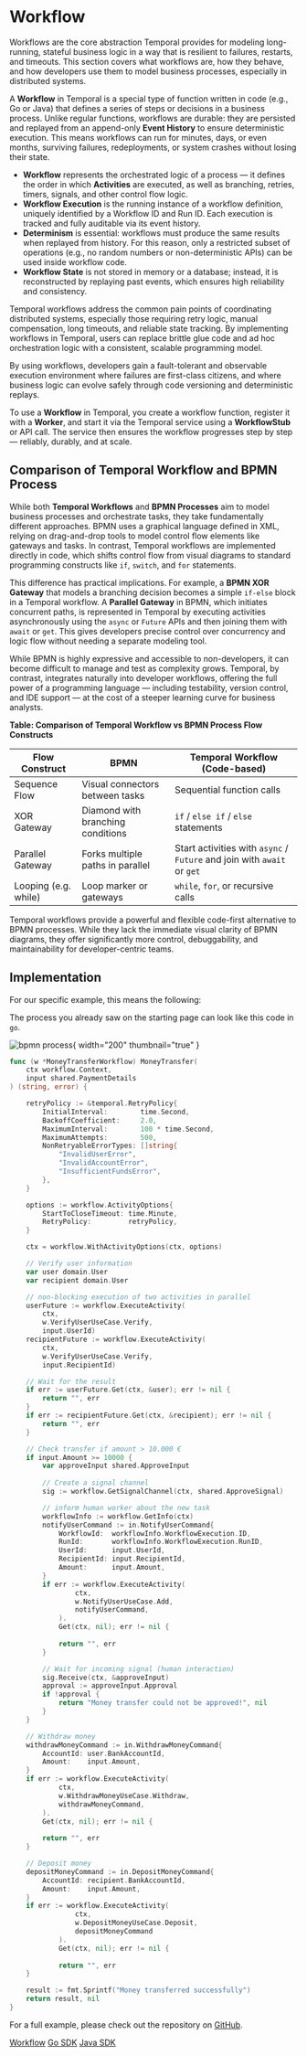 # Workflow

Workflows are the core abstraction Temporal provides for modeling long-running, stateful 
business logic in a way that is resilient to failures, restarts, and timeouts. This section 
covers what workflows are, how they behave, and how developers use them to model business 
processes, especially in distributed systems.

A **Workflow** in Temporal is a special type of function written in code (e.g., Go or Java)
that defines a series of steps or decisions in a business process. Unlike regular functions,
workflows are durable: they are persisted and replayed from an append-only **Event History** 
to ensure deterministic execution. This means workflows can run for minutes, days, or even 
months, surviving failures, redeployments, or system crashes without losing their state.

- **Workflow** represents the orchestrated logic of a process — it defines the order in 
which **Activities** are executed, as well as branching, retries, timers, signals, and 
other control flow logic.
- **Workflow Execution** is the running instance of a workflow definition, uniquely 
identified by a Workflow ID and Run ID. Each execution is tracked and fully auditable via 
its event history.
- **Determinism** is essential: workflows must produce the same results when replayed from 
history. For this reason, only a restricted subset of operations (e.g., no random numbers 
or non-deterministic APIs) can be used inside workflow code.
- **Workflow State** is not stored in memory or a database; instead, it is reconstructed 
by replaying past events, which ensures high reliability and consistency.

Temporal workflows address the common pain points of coordinating distributed systems, 
especially those requiring retry logic, manual compensation, long timeouts, and reliable 
state tracking. By implementing workflows in Temporal, users can replace brittle glue code 
and ad hoc orchestration logic with a consistent, scalable programming model.

By using workflows, developers gain a fault-tolerant and observable execution environment 
where failures are first-class citizens, and where business logic can evolve safely through 
code versioning and deterministic replays.

To use a **Workflow** in Temporal, you create a workflow function, register it with a
**Worker**, and start it via the Temporal service using a **WorkflowStub** or API call. 
The service then ensures the workflow progresses step by step — reliably, durably, and at 
scale.

## Comparison of Temporal Workflow and BPMN Process

While both **Temporal Workflows** and **BPMN Processes** aim to model business processes 
and orchestrate tasks, they take fundamentally different approaches. BPMN uses a graphical 
language defined in XML, relying on drag-and-drop tools to model control flow elements like 
gateways and tasks. In contrast, Temporal workflows are implemented directly in code, which 
shifts control flow from visual diagrams to standard programming constructs like `if`, 
`switch`, and `for` statements.

This difference has practical implications. For example, a **BPMN XOR Gateway** that models 
a branching decision becomes a simple `if-else` block in a Temporal workflow. 
A **Parallel Gateway** in BPMN, which initiates concurrent paths, is represented in Temporal 
by executing activities asynchronously using the `async` or `Future` APIs and then joining 
them with `await` or `get`. This gives developers precise control over concurrency and logic 
flow without needing a separate modeling tool.

While BPMN is highly expressive and accessible to non-developers, it can become difficult 
to manage and test as complexity grows. Temporal, by contrast, integrates naturally into 
developer workflows, offering the full power of a programming language — including testability, 
version control, and IDE support — at the cost of a steeper learning curve for business 
analysts.

**Table: Comparison of Temporal Workflow vs BPMN Process Flow Constructs**

| Flow Construct       | BPMN                              | Temporal Workflow (Code-based)                                          |
|----------------------|-----------------------------------|-------------------------------------------------------------------------|
| Sequence Flow        | Visual connectors between tasks   | Sequential function calls                                               |
| XOR Gateway          | Diamond with branching conditions | `if` / `else if` / `else` statements                                    |
| Parallel Gateway     | Forks multiple paths in parallel  | Start activities with `async` / `Future` and join with `await` or `get` |
| Looping (e.g. while) | Loop marker or gateways           | `while`, `for`, or recursive calls                                      |

Temporal workflows provide a powerful and flexible code-first alternative to BPMN processes. 
While they lack the immediate visual clarity of BPMN diagrams, they offer significantly 
more control, debuggability, and maintainability for developer-centric teams.

## Implementation

For our specific example, this means the following:

The process you already saw on the starting page can look like this code in `go`.

![bpmn process](process.svg){ width="200" thumbnail="true" }

```go
func (w *MoneyTransferWorkflow) MoneyTransfer(
    ctx workflow.Context,
    input shared.PaymentDetails
) (string, error) {

    retryPolicy := &temporal.RetryPolicy{
        InitialInterval:        time.Second,
        BackoffCoefficient:     2.0,
        MaximumInterval:        100 * time.Second,
        MaximumAttempts:        500,
        NonRetryableErrorTypes: []string{
            "InvalidUserError",
            "InvalidAccountError",
            "InsufficientFundsError",
        },
    }

    options := workflow.ActivityOptions{
        StartToCloseTimeout: time.Minute,
        RetryPolicy:         retryPolicy,
    }

    ctx = workflow.WithActivityOptions(ctx, options)

    // Verify user information
    var user domain.User
    var recipient domain.User

    // non-blocking execution of two activities in parallel
    userFuture := workflow.ExecuteActivity(
        ctx,
        w.VerifyUserUseCase.Verify,
        input.UserId)
    recipientFuture := workflow.ExecuteActivity(
        ctx,
        w.VerifyUserUseCase.Verify,
        input.RecipientId)

    // Wait for the result
    if err := userFuture.Get(ctx, &user); err != nil {
        return "", err
    }
    if err := recipientFuture.Get(ctx, &recipient); err != nil {
        return "", err
    }

    // Check transfer if amount > 10.000 €
    if input.Amount >= 10000 {
        var approveInput shared.ApproveInput
        
        // Create a signal channel
        sig := workflow.GetSignalChannel(ctx, shared.ApproveSignal)

        // inform human worker about the new task
        workflowInfo := workflow.GetInfo(ctx)
        notifyUserCommand := in.NotifyUserCommand{
            WorkflowId:  workflowInfo.WorkflowExecution.ID,
            RunId:       workflowInfo.WorkflowExecution.RunID,
            UserId:      input.UserId,
            RecipientId: input.RecipientId,
            Amount:      input.Amount,
        }
        if err := workflow.ExecuteActivity(
                ctx,
                w.NotifyUserUseCase.Add,
                notifyUserCommand,
            ).
            Get(ctx, nil); err != nil {
                
            return "", err
        }

        // Wait for incoming signal (human interaction)
        sig.Receive(ctx, &approveInput)
        approval := approveInput.Approval
        if !approval {
            return "Money transfer could not be approved!", nil
        }
    }

    // Withdraw money
    withdrawMoneyCommand := in.WithdrawMoneyCommand{
        AccountId: user.BankAccountId,
        Amount:    input.Amount,
    }
    if err := workflow.ExecuteActivity(
            ctx,
            w.WithdrawMoneyUseCase.Withdraw,
            withdrawMoneyCommand,
        ).
        Get(ctx, nil); err != nil {
            
        return "", err
    }

    // Deposit money
    depositMoneyCommand := in.DepositMoneyCommand{
        AccountId: recipient.BankAccountId,
        Amount:    input.Amount,
    }
    if err := workflow.ExecuteActivity(
                ctx,
                w.DepositMoneyUseCase.Deposit,
                depositMoneyCommand
            ).
            Get(ctx, nil); err != nil {
                
            return "", err
    }

    result := fmt.Sprintf("Money transferred successfully")
    return result, nil
}
```

For a full example, please check out the repository on [GitHub](https://github.com/peterhnm/temporal-getting-started).

<seealso>
    <category ref="temp">
        <a href="https://docs.temporal.io/workflows">Workflow</a>
        <a href="https://docs.temporal.io/develop/go/core-application#develop-workflows">Go SDK</a>
        <a href="https://docs.temporal.io/develop/java/core-application#develop-workflows">Java SDK</a>
    </category>
</seealso>
